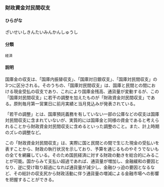 <div style="display:none;">

## [あ行](securities-terms?id=あ行)
## [か行](securities-terms?id=か行)
## [さ行](securities-terms?id=さ行)

</div>

### 財政資金対民間収支

#### ひらがな

ざいせいしきんたいみんかんしゅうし

#### 分類

`経済`

#### 説明

国庫金の収支は、「国庫内振替収支」、「国庫対日銀収支」、「国庫対民間収支」の3つに区分される。そのうちの、「国庫対民間収支」は、国庫と民間との間における現金受払の収支であり、これにより国庫金残高、通貨量が変動するが、この「国庫対民間収支」に若干の調整を加えたものが「財政資金対民間収支」である。原則毎月第一営業日に前月実績と当月見込みが発表されている。
 
「若干の調整」とは、国庫預託義務を有していない一部の公庫などの収支は国庫対民間収支に含まれていないが、実質的には国庫金と同様の資金であると考えられることから財政資金対民間収支に含めるといった調整のこと。また、計上時期のズレの調整など。
 
この「財政資金対民間収支」は、実際に国と民間との間で生じた現金の受払いを表すことから、財政の執行状況を示しており、予算を通じるものやそうでないもの全てを網羅している。そのため国民経済に対する財政の動きを総合的にみることが可能。国からみて支払い超過であれば、通貨量が増加し、金融緩和の要因となり、逆に受け取り超過になれば通貨量が減少し、金融ひっ迫の要因となるなど、その総計の収支尻から財政活動に伴う通貨量の増減による金融市場への影響を把握することができる。

<div style="display:none;">

## [た行](securities-terms?id=た行)
## [な行](securities-terms?id=な行)
## [は行](securities-terms?id=は行)
## [ま行](securities-terms?id=ま行)
## [や行](securities-terms?id=や行)
## [ら行](securities-terms?id=ら行)
## [わ行](securities-terms?id=わ行)
## [英数字・記号](securities-terms?id=英数字・記号)

</div>

